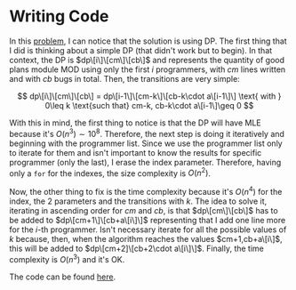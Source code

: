 # Writing Code

In this [problem](https://codeforces.com/contest/543/problem/A), I can notice that the solution is using DP.
The first thing that I did is thinking about a simple DP (that didn't work but to begin).
In that context, the DP is $dp\[i\]\[cm\]\[cb\]$ and represents the quantity of good plans module MOD using only the first $i$ programmers, with $cm$ lines written and with $cb$ bugs in total.
Then, the transitions are very simple:

$$
dp\[i\]\[cm\]\[cb\] = dp\[i-1\]\[cm-k\]\[cb-k\cdot a\[i-1\]\] \text{ with } 0\leq k \text{such that} cm-k, cb-k\cdot a\[i-1\]\geq 0
$$

With this in mind, the first thing to notice is that the DP will have MLE because it's $O(n^3)\sim 10^8$.
Therefore, the next step is doing it iteratively and beginning with the programmer list.
Since we use the programmer list only to iterate for them and isn't important to know the results for specific programmer (only the last), I erase the index parameter.
Therefore, having only a `for` for the indexes, the size complexity is $O(n^2)$.

Now, the other thing to fix is the time complexity because it's $O(n^4)$ for the index, the $2$ parameters and the transitions with $k$.
The idea to solve it, iterating in ascending order for $cm$ and $cb$, is that $dp\[cm\]\[cb\]$ has to be added to $dp\[cm+1\]\[cb+a\[i\]\]$ representing that I add one line more for the $i$-th programmer.
Isn't necessary iterate for all the possible values of $k$ because, then, when the algorithm reaches the values $cm+1,cb+a\[i\]$, this will be added to $dp\[cm+2]\[cb+2\cdot a\[i\]\]$.
Finally, the time complexity is $O(n^3)$ and it's OK.

The code can be found [here](./solution.cpp).

